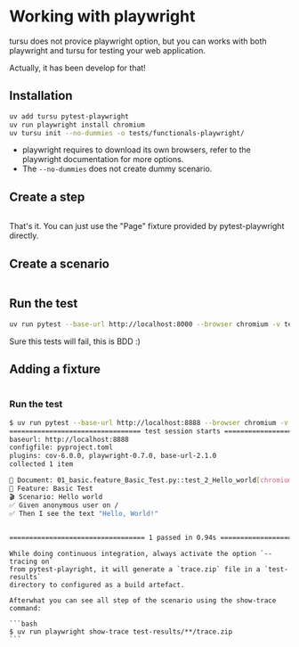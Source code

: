 # Working with playwright

tursu does not provice playwright option, but you can works with both
playwright and tursu for testing your web application.

Actually, it has been develop for that!

## Installation

```bash
uv add tursu pytest-playwright
uv run playwright install chromium
uv tursu init --no-dummies -o tests/functionals-playwright/
```

- playwright requires to download its own browsers,
  refer to the playwright documentation for more options.
- The `--no-dummies` does not create dummy scenario.

## Create a step

```{literalinclude} ../../tests/using_playwright/steps.py

```

That's it. You can just use the "Page" fixture provided by pytest-playwright directly.

## Create a scenario

```{literalinclude} ../../tests/using_playwright/01_basic.feature

```

## Run the test

```bash
uv run pytest --base-url http://localhost:8000 --browser chromium -v tests/using_playwright/
```

Sure this tests will fail, this is BDD :)

## Adding a fixture


```{literalinclude} ../../tests/using_playwright/conftest.py

```


### Run the test

```bash
$ uv run pytest --base-url http://localhost:8888 --browser chromium -v tests/using_playwright/
================================= test session starts =================================
baseurl: http://localhost:8888
configfile: pyproject.toml
plugins: cov-6.0.0, playwright-0.7.0, base-url-2.1.0
collected 1 item

📄 Document: 01_basic.feature_Basic_Test.py::test_2_Hello_world[chromium]
🥒 Feature: Basic Test
🎬 Scenario: Hello world
✅ Given anonymous user on /
✅ Then I see the text "Hello, World!"
                                                                           PASSED [100%]

================================== 1 passed in 0.94s ==================================
```


````{tip}
While doing continuous integration, always activate the option `--tracing on`
from pytest-playright, it will generate a `trace.zip` file in a `test-results`
directory to configured as a build artefact.

Afterwhat you can see all step of the scenario using the show-trace command:

```bash
$ uv run playwright show-trace test-results/**/trace.zip
```

````
